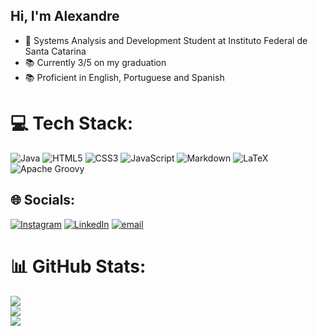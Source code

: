 ## Hi, I'm Alexandre 
- 🧠 Systems Analysis and Development Student at Instituto Federal de Santa Catarina </br>
- 📚 Currently 3/5 on my graduation </br>
- 📚 Proficient in English, Portuguese and Spanish </br>

# 💻 Tech Stack:
![Java](https://img.shields.io/badge/java-%23ED8B00.svg?style=for-the-badge&logo=openjdk&logoColor=white) ![HTML5](https://img.shields.io/badge/html5-%23E34F26.svg?style=for-the-badge&logo=html5&logoColor=white) ![CSS3](https://img.shields.io/badge/css3-%231572B6.svg?style=for-the-badge&logo=css3&logoColor=white) ![JavaScript](https://img.shields.io/badge/javascript-%23323330.svg?style=for-the-badge&logo=javascript&logoColor=%23F7DF1E) ![Markdown](https://img.shields.io/badge/markdown-%23000000.svg?style=for-the-badge&logo=markdown&logoColor=white) ![LaTeX](https://img.shields.io/badge/latex-%23008080.svg?style=for-the-badge&logo=latex&logoColor=white) ![Apache Groovy](https://img.shields.io/badge/Apache%20Groovy-4298B8.svg?style=for-the-badge&logo=Apache+Groovy&logoColor=white)
## 🌐 Socials:
[![Instagram](https://img.shields.io/badge/Instagram-%23E4405F.svg?logo=Instagram&logoColor=white)](https://instagram.com/alexandre.villelaa) [![LinkedIn](https://img.shields.io/badge/LinkedIn-%230077B5.svg?logo=linkedin&logoColor=white)](https://linkedin.com/in/alexandre-pereira-villela) [![email](https://img.shields.io/badge/Email-D14836?logo=gmail&logoColor=white)](mailto:ap.villela10@gmail.com) 

# 📊 GitHub Stats:
![](https://github-readme-stats.vercel.app/api/top-langs/?username=apvillela&theme=dark&hide_border=false&include_all_commits=false&count_private=true&layout=compact)<br/>
![](https://github-readme-stats.vercel.app/api?username=apvillela&theme=dark&hide_border=false&include_all_commits=false&count_private=true)<br/>
![](https://nirzak-streak-stats.vercel.app/?user=apvillela&theme=dark&hide_border=false)<br/>
